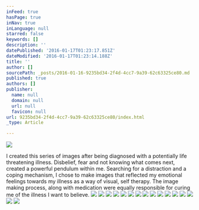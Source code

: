 ```yaml
---
inFeed: true
hasPage: true
inNav: true
inLanguage: null
starred: false
keywords: []
description: ''
datePublished: '2016-01-17T01:23:17.851Z'
dateModified: '2016-01-17T01:23:14.188Z'
title: ''
author: []
sourcePath: _posts/2016-01-16-9235bd34-2f4d-4cc7-9a39-62c63325ce80.md
published: true
authors: []
publisher:
  name: null
  domain: null
  url: null
  favicon: null
url: 9235bd34-2f4d-4cc7-9a39-62c63325ce80/index.html
_type: Article

---
```

![](https://s3-us-west-2.amazonaws.com/the-grid-img/p/833bc8fa652c5e273bf882c909fa27b94188ffe5.jpg)

I created this series of images after being diagnosed with a potentially life threatening illness. Disbelief, fear and not knowing what comes next, created a powerful pendulum within me. Searching for a distraction and a coping mechanism, I chose to make images that reflected my emotional feelings towards my illness as a way of visual, self therapy. The image making process, along with medication were equally responsible for curing me of the illness I want to believe. ![](https://s3-us-west-2.amazonaws.com/the-grid-img/p/9a05fbdaabcb4faaf96e99640ba46a1e4f2f5c36.jpg)
![](https://s3-us-west-2.amazonaws.com/the-grid-img/p/a70a3c7508ee6f625776250371e59178db506086.jpg)
![](https://s3-us-west-2.amazonaws.com/the-grid-img/p/e2c9e3d42f5e248ad48d6f8f8de3b0fa2902764f.jpg)
![](https://s3-us-west-2.amazonaws.com/the-grid-img/p/3a3864bec1d5aa5024c6538b1c1c580bf4cdaf6b.jpg)
![](https://s3-us-west-2.amazonaws.com/the-grid-img/p/f7c8e17c3291ce4a330bd677a3651a1b54b544d3.jpg)
![](https://s3-us-west-2.amazonaws.com/the-grid-img/p/aa1676f5644b5a20dba12018bf067bbfb804b48d.jpg)
![](https://s3-us-west-2.amazonaws.com/the-grid-img/p/d5ea0a43c86eb47580e61ab8cd7de606df1ae209.jpg)
![](https://s3-us-west-2.amazonaws.com/the-grid-img/p/dbad4d1060750fe9c8f40cd7188630c8754a2df9.jpg)
![](https://s3-us-west-2.amazonaws.com/the-grid-img/p/04351d6eb9b9021aea80a8ee398753603d407c57.jpg)
![](https://s3-us-west-2.amazonaws.com/the-grid-img/p/756483897004d7d83f4a9190a053327f9360c538.jpg)
![](https://s3-us-west-2.amazonaws.com/the-grid-img/p/41779990f24ad79ede3c47eb9015a8335ae8f910.jpg)
![](https://s3-us-west-2.amazonaws.com/the-grid-img/p/62f19c1d8b44d0477cce7c8a71a56132db5111ee.jpg)
![](https://s3-us-west-2.amazonaws.com/the-grid-img/p/b6358a31b06ce010a3fc31b9d7f69cfbac05650e.jpg)
![](https://s3-us-west-2.amazonaws.com/the-grid-img/p/b6da2401d41d88a12d6928930fcd218704b8e7bb.jpg)
![](https://s3-us-west-2.amazonaws.com/the-grid-img/p/992ab543aebb207fd4804bf8f1dd05a1b64c32f5.jpg)
![](https://s3-us-west-2.amazonaws.com/the-grid-img/p/222e00d68de289fdcba1c836398021865c15b7a7.jpg)